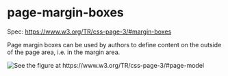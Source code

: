 # page-margin-boxes

Spec: https://www.w3.org/TR/css-page-3/#margin-boxes

Page margin boxes can be used by authors to define content on the outside of the page area, i.e. in the margin area.

![See the figure at https://www.w3.org/TR/css-page-3/#page-model ](https://www.w3.org/TR/css-page-3/images/PageBox.png)
